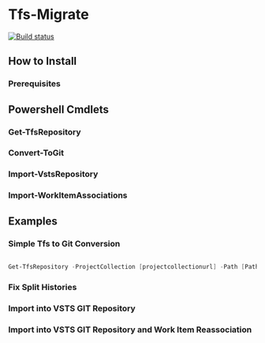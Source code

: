 # Tfs-Migrate

[![Build status](https://ci.appveyor.com/api/projects/status/97r3hxl15qufel9u?svg=true)](https://ci.appveyor.com/project/alastairgould/tfs-migrate)

## How to Install

### Prerequisites

## Powershell Cmdlets

### Get-TfsRepository

### Convert-ToGit

### Import-VstsRepository

### Import-WorkItemAssociations

## Examples

### Simple Tfs to Git Conversion

```powershell

Get-TfsRepository -ProjectCollection [projectcollectionurl] -Path [Path to folder in tfs repo] | Convert-ToGit -LocalRepositoryPath [local path to where the new git repo will be stored] 

```

### Fix Split Histories

### Import into VSTS GIT Repository

### Import into VSTS GIT Repository and Work Item Reassociation
